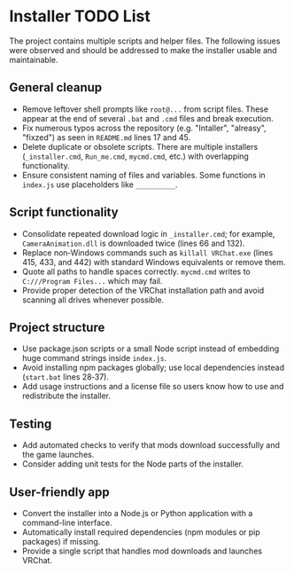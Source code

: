 # Installer TODO List

The project contains multiple scripts and helper files. The following issues were observed and should be addressed to make the installer usable and maintainable.

## General cleanup
- Remove leftover shell prompts like `root@...` from script files. These appear at the end of several `.bat` and `.cmd` files and break execution.
- Fix numerous typos across the repository (e.g. "Intaller", "alreasy", "fixzed") as seen in `README.md` lines 17 and 45.
- Delete duplicate or obsolete scripts. There are multiple installers (`_installer.cmd`, `Run_me.cmd`, `mycmd.cmd`, etc.) with overlapping functionality.
- Ensure consistent naming of files and variables. Some functions in `index.js` use placeholders like `__________`.

## Script functionality
- Consolidate repeated download logic in `_installer.cmd`; for example, `CameraAnimation.dll` is downloaded twice (lines 66 and 132).
- Replace non‑Windows commands such as `killall VRChat.exe` (lines 415, 433, and 442) with standard Windows equivalents or remove them.
- Quote all paths to handle spaces correctly. `mycmd.cmd` writes to `C:///Program Files...` which may fail.
- Provide proper detection of the VRChat installation path and avoid scanning all drives whenever possible.

## Project structure
- Use package.json scripts or a small Node script instead of embedding huge command strings inside `index.js`.
- Avoid installing npm packages globally; use local dependencies instead (`start.bat` lines 28‑37).
- Add usage instructions and a license file so users know how to use and redistribute the installer.

## Testing
- Add automated checks to verify that mods download successfully and the game launches.
- Consider adding unit tests for the Node parts of the installer.

## User-friendly app
- Convert the installer into a Node.js or Python application with a command-line interface.
- Automatically install required dependencies (npm modules or pip packages) if missing.
- Provide a single script that handles mod downloads and launches VRChat.
